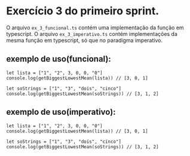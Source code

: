 # Exercício 3 do primeiro sprint.

O arquivo ```ex_3_funcional.ts``` contém uma implementação da função em typescript.
O arquivo ```ex_3_imperativo.ts``` contém implementações da mesma função em typescript, só que no paradigma imperativo.


## exemplo de uso(funcional): 
```
let lista = ["1", "2", 3, 0, 0, "0"]
console.log(getBiggestLowestMean(lista)) // [3, 0, 1]

let soStrings = ["1", "3", "dois", "cinco"]
console.log(getBiggestLowestMean(soStrings)) // [3, 1, 2]
```

## exemplo de uso(imperativo): 
```
let lista = ["1", "2", 3, 0, 0, "0"]
console.log(getBiggestLowestMean(lista)) // [3, 0, 1]

let soStrings = ["1", "3", "dois", "cinco"]
console.log(getBiggestLowestMean(soStrings)) // [3, 1, 2]
```
